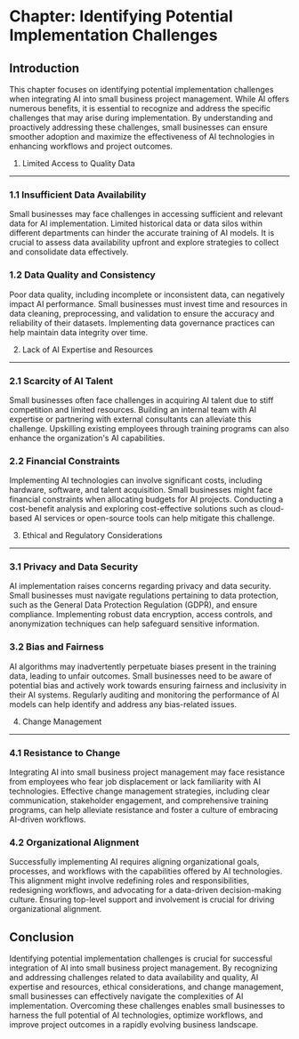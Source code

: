 Chapter: Identifying Potential Implementation Challenges
========================================================

Introduction
------------

This chapter focuses on identifying potential implementation challenges when integrating AI into small business project management. While AI offers numerous benefits, it is essential to recognize and address the specific challenges that may arise during implementation. By understanding and proactively addressing these challenges, small businesses can ensure smoother adoption and maximize the effectiveness of AI technologies in enhancing workflows and project outcomes.

1. Limited Access to Quality Data
---------------------------------

### 1.1 Insufficient Data Availability

Small businesses may face challenges in accessing sufficient and relevant data for AI implementation. Limited historical data or data silos within different departments can hinder the accurate training of AI models. It is crucial to assess data availability upfront and explore strategies to collect and consolidate data effectively.

### 1.2 Data Quality and Consistency

Poor data quality, including incomplete or inconsistent data, can negatively impact AI performance. Small businesses must invest time and resources in data cleaning, preprocessing, and validation to ensure the accuracy and reliability of their datasets. Implementing data governance practices can help maintain data integrity over time.

2. Lack of AI Expertise and Resources
-------------------------------------

### 2.1 Scarcity of AI Talent

Small businesses often face challenges in acquiring AI talent due to stiff competition and limited resources. Building an internal team with AI expertise or partnering with external consultants can alleviate this challenge. Upskilling existing employees through training programs can also enhance the organization's AI capabilities.

### 2.2 Financial Constraints

Implementing AI technologies can involve significant costs, including hardware, software, and talent acquisition. Small businesses might face financial constraints when allocating budgets for AI projects. Conducting a cost-benefit analysis and exploring cost-effective solutions such as cloud-based AI services or open-source tools can help mitigate this challenge.

3. Ethical and Regulatory Considerations
----------------------------------------

### 3.1 Privacy and Data Security

AI implementation raises concerns regarding privacy and data security. Small businesses must navigate regulations pertaining to data protection, such as the General Data Protection Regulation (GDPR), and ensure compliance. Implementing robust data encryption, access controls, and anonymization techniques can help safeguard sensitive information.

### 3.2 Bias and Fairness

AI algorithms may inadvertently perpetuate biases present in the training data, leading to unfair outcomes. Small businesses need to be aware of potential bias and actively work towards ensuring fairness and inclusivity in their AI systems. Regularly auditing and monitoring the performance of AI models can help identify and address any bias-related issues.

4. Change Management
--------------------

### 4.1 Resistance to Change

Integrating AI into small business project management may face resistance from employees who fear job displacement or lack familiarity with AI technologies. Effective change management strategies, including clear communication, stakeholder engagement, and comprehensive training programs, can help alleviate resistance and foster a culture of embracing AI-driven workflows.

### 4.2 Organizational Alignment

Successfully implementing AI requires aligning organizational goals, processes, and workflows with the capabilities offered by AI technologies. This alignment might involve redefining roles and responsibilities, redesigning workflows, and advocating for a data-driven decision-making culture. Ensuring top-level support and involvement is crucial for driving organizational alignment.

Conclusion
----------

Identifying potential implementation challenges is crucial for successful integration of AI into small business project management. By recognizing and addressing challenges related to data availability and quality, AI expertise and resources, ethical considerations, and change management, small businesses can effectively navigate the complexities of AI implementation. Overcoming these challenges enables small businesses to harness the full potential of AI technologies, optimize workflows, and improve project outcomes in a rapidly evolving business landscape.
